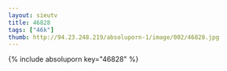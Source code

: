 ```yaml
--- 
layout: sieutv
title: 46828
tags: ["46k"]
thumb: http://94.23.248.219/absoluporn-1/image/002/46828.jpg
---
```

{% include absoluporn key="46828" %} 
